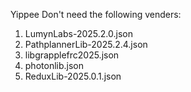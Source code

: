 Yippee
Don't need the following venders:
1. LumynLabs-2025.2.0.json
2. PathplannerLib-2025.2.4.json
3. libgrapplefrc2025.json
4. photonlib.json
5. ReduxLib-2025.0.1.json
